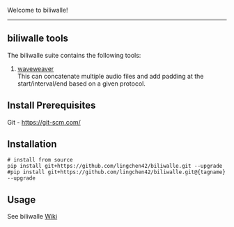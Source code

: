 Welcome to biliwalle!

---

## biliwalle tools
The biliwalle suite contains the following tools:

1. [waveweaver](https://github.com/lingchen42/biliwalle/wiki/2.-waveweaver) <br>
This can concatenate multiple audio files and add padding at the start/interval/end based on a given protocol.

## Install Prerequisites
Git - https://git-scm.com/

## Installation
```
# install from source
pip install git+https://github.com/lingchen42/biliwalle.git --upgrade
#pip install git+https://github.com/lingchen42/biliwalle.git@{tagname} --upgrade
```

## Usage
See biliwalle [Wiki](https://github.com/lingchen42/biliwalle/wiki)
